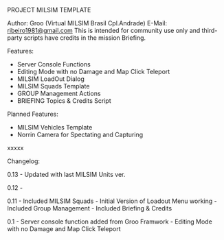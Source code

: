 PROJECT MILSIM TEMPLATE

Author: Groo (Virtual MILSIM Brasil Cpl.Andrade)
E-Mail: ribeiro1981@gmail.com
This is intended for community use only and third-party scripts have credits in the mission Briefing.

Features:
- Server Console Functions
- Editing Mode with no Damage and Map Click Teleport
- MILSIM LoadOut Dialog
- MILSIM Squads Template
- GROUP Management Actions
- BRIEFING Topics & Credits Script

Planned Features:

- MILSIM Vehicles Template
- Norrin Camera for Spectating and Capturing

xxxxx

Changelog:

0.13 - Updated with last MILSIM Units ver.

0.12 - 

0.11 - Included MILSIM Squads
	 - Initial Version of Loadout Menu working
	 - Included Group Management
	 - Included Briefing & Credits

0.1 - Server console function added from Groo Framwork
	- Editing Mode with no Damage and Map Click Teleport
	

